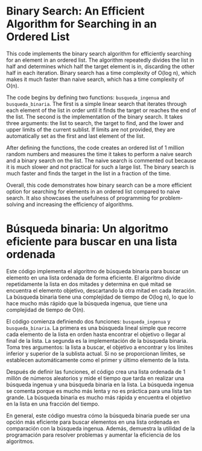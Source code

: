 # Binary Search: An Efficient Algorithm for Searching in an Ordered List

This code implements the binary search algorithm for efficiently searching for an element in an ordered list. The algorithm repeatedly divides the list in half and determines which half the target element is in, discarding the other half in each iteration. Binary search has a time complexity of O(log n), which makes it much faster than naive search, which has a time complexity of O(n).

The code begins by defining two functions: `busqueda_ingenua` and `busqueda_binaria`. The first is a simple linear search that iterates through each element of the list in order until it finds the target or reaches the end of the list. The second is the implementation of the binary search. It takes three arguments: the list to search, the target to find, and the lower and upper limits of the current sublist. If limits are not provided, they are automatically set as the first and last element of the list.

After defining the functions, the code creates an ordered list of 1 million random numbers and measures the time it takes to perform a naive search and a binary search on the list. The naive search is commented out because it is much slower and not practical for such a large list. The binary search is much faster and finds the target in the list in a fraction of the time.

Overall, this code demonstrates how binary search can be a more efficient option for searching for elements in an ordered list compared to naive search. It also showcases the usefulness of programming for problem-solving and increasing the efficiency of algorithms.


# Búsqueda binaria: Un algoritmo eficiente para buscar en una lista ordenada

Este código implementa el algoritmo de búsqueda binaria para buscar un elemento en una lista ordenada de forma eficiente. El algoritmo divide repetidamente la lista en dos mitades y determina en qué mitad se encuentra el elemento objetivo, descartando la otra mitad en cada iteración. La búsqueda binaria tiene una complejidad de tiempo de O(log n), lo que lo hace mucho más rápido que la búsqueda ingenua, que tiene una complejidad de tiempo de O(n).

El código comienza definiendo dos funciones: `busqueda_ingenua` y `busqueda_binaria`. La primera es una búsqueda lineal simple que recorre cada elemento de la lista en orden hasta encontrar el objetivo o llegar al final de la lista. La segunda es la implementación de la búsqueda binaria. Toma tres argumentos: la lista a buscar, el objetivo a encontrar y los límites inferior y superior de la sublista actual. Si no se proporcionan límites, se establecen automáticamente como el primer y último elemento de la lista.

Después de definir las funciones, el código crea una lista ordenada de 1 millón de números aleatorios y mide el tiempo que tarda en realizar una búsqueda ingenua y una búsqueda binaria en la lista. La búsqueda ingenua se comenta porque es mucho más lenta y no es práctica para una lista tan grande. La búsqueda binaria es mucho más rápida y encuentra el objetivo en la lista en una fracción del tiempo.

En general, este código muestra cómo la búsqueda binaria puede ser una opción más eficiente para buscar elementos en una lista ordenada en comparación con la búsqueda ingenua. Además, demuestra la utilidad de la programación para resolver problemas y aumentar la eficiencia de los algoritmos.
